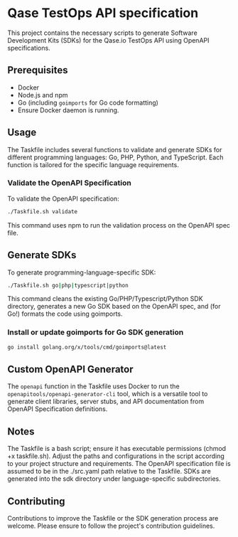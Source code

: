 # Qase TestOps API specification

This project contains the necessary scripts to generate Software Development Kits (SDKs) for the Qase.io TestOps API 
using OpenAPI specifications.

## Prerequisites

- Docker
- Node.js and npm
- Go (including `goimports` for Go code formatting)
- Ensure Docker daemon is running.

## Usage

The Taskfile includes several functions to validate and generate SDKs for different programming languages: 
Go, PHP, Python, and TypeScript. Each function is tailored for the specific language requirements.

### Validate the OpenAPI Specification

To validate the OpenAPI specification:

```bash
./Taskfile.sh validate
```

This command uses npm to run the validation process on the OpenAPI spec file.

## Generate SDKs

To generate programming-language-specific SDK:

```bash
./Taskfile.sh go|php|typescript|python
```

This command cleans the existing Go/PHP/Typescript/Python SDK directory, generates a new Go SDK based on the OpenAPI spec, 
and (for Go!) formats the code using goimports.

### Install or update goimports for Go SDK generation

```bash
go install golang.org/x/tools/cmd/goimports@latest
```

## Custom OpenAPI Generator
The `openapi` function in the Taskfile uses Docker to run the `openapitools/openapi-generator-cli` tool, 
which is a versatile tool to generate client libraries, server stubs, and API documentation from 
OpenAPI Specification definitions.

## Notes

The Taskfile is a bash script; ensure it has executable permissions (chmod +x taskfile.sh).
Adjust the paths and configurations in the script according to your project structure and requirements.
The OpenAPI specification file is assumed to be in the ./src.yaml path relative to the Taskfile.
SDKs are generated into the sdk directory under language-specific subdirectories.

## Contributing

Contributions to improve the Taskfile or the SDK generation process are welcome. 
Please ensure to follow the project's contribution guidelines.
